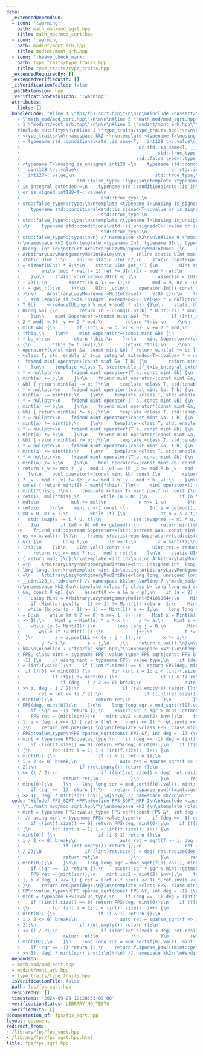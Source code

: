 ```yaml
---
data:
  _extendedDependsOn:
  - icon: ':warning:'
    path: math_mod/mod_sqrt.hpp
    title: math_mod/mod_sqrt.hpp
  - icon: ':warning:'
    path: modint/mont_arb.hpp
    title: modint/mont_arb.hpp
  - icon: ':heavy_check_mark:'
    path: type_traits/type_traits.hpp
    title: type_traits/type_traits.hpp
  _extendedRequiredBy: []
  _extendedVerifiedWith: []
  _isVerificationFailed: false
  _pathExtension: hpp
  _verificationStatusIcon: ':warning:'
  attributes:
    links: []
  bundledCode: "#line 1 \"fps/fps_sqrt.hpp\"\n\n\n\n#include <cassert>\n\n#line 1\
    \ \"math_mod/mod_sqrt.hpp\"\n\n\n\n#line 5 \"math_mod/mod_sqrt.hpp\"\n\n#line\
    \ 1 \"modint/mont_arb.hpp\"\n\n\n\n#line 5 \"modint/mont_arb.hpp\"\n#include <iostream>\n\
    #include <utility>\n\n#line 1 \"type_traits/type_traits.hpp\"\n\n\n\n#include\
    \ <type_traits>\n\nnamespace kk2 {\n\ntemplate <typename T>\nusing is_signed_int128\
    \ = typename std::conditional<std::is_same<T, __int128_t>::value\n           \
    \                                            or std::is_same<T, __int128>::value,\n\
    \                                                   std::true_type,\n        \
    \                                           std::false_type>::type;\n\ntemplate\
    \ <typename T>\nusing is_unsigned_int128 =\n    typename std::conditional<std::is_same<T,\
    \ __uint128_t>::value\n                                  or std::is_same<T, unsigned\
    \ __int128>::value,\n                              std::true_type,\n         \
    \                     std::false_type>::type;\n\ntemplate <typename T>\nusing\
    \ is_integral_extended =\n    typename std::conditional<std::is_integral<T>::value\
    \ or is_signed_int128<T>::value\n                                  or is_unsigned_int128<T>::value,\n\
    \                              std::true_type,\n                             \
    \ std::false_type>::type;\n\ntemplate <typename T>\nusing is_signed_extended =\n\
    \    typename std::conditional<std::is_signed<T>::value or is_signed_int128<T>::value,\n\
    \                              std::true_type,\n                             \
    \ std::false_type>::type;\n\ntemplate <typename T>\nusing is_unsigned_extended\
    \ =\n    typename std::conditional<std::is_unsigned<T>::value or is_unsigned_int128<T>::value,\n\
    \                              std::true_type,\n                             \
    \ std::false_type>::type;\n\n} // namespace kk2\n\n\n#line 9 \"modint/mont_arb.hpp\"\
    \n\nnamespace kk2 {\n\ntemplate <typename Int, typename UInt, typename Long, typename\
    \ ULong, int id>\nstruct ArbitraryLazyMontgomeryModIntBase {\n    using mint =\
    \ ArbitraryLazyMontgomeryModIntBase;\n\n    inline static UInt mod;\n    inline\
    \ static UInt r;\n    inline static UInt n2;\n    static constexpr int bit_length\
    \ = sizeof(UInt) * 8;\n\n    static UInt get_r() {\n        UInt ret = mod;\n\
    \        while (mod * ret != 1) ret *= UInt(2) - mod * ret;\n        return ret;\n\
    \    }\n\n    static void setmod(UInt m) {\n        assert(m < (UInt(1u) << (bit_length\
    \ - 2)));\n        assert((m & 1) == 1);\n        mod = m, n2 = -ULong(m) % m,\
    \ r = get_r();\n    }\n\n    UInt _v;\n\n    operator Int() const { return val();\
    \ }\n\n    ArbitraryLazyMontgomeryModIntBase() : _v(0) {}\n\n    template <class\
    \ T, std::enable_if_t<is_integral_extended<T>::value> * = nullptr>\n    ArbitraryLazyMontgomeryModIntBase(const\
    \ T &b) : _v(reduce(ULong(b % mod + mod) * n2)) {}\n\n    static UInt reduce(const\
    \ ULong &b) {\n        return (b + ULong(UInt(b) * UInt(-r)) * mod) >> bit_length;\n\
    \    }\n\n    mint &operator+=(const mint &b) {\n        if (Int(_v += b._v -\
    \ 2 * mod) < 0) _v += 2 * mod;\n        return *this;\n    }\n\n    mint &operator-=(const\
    \ mint &b) {\n        if (Int(_v -= b._v) < 0) _v += 2 * mod;\n        return\
    \ *this;\n    }\n\n    mint &operator*=(const mint &b) {\n        _v = reduce(ULong(_v)\
    \ * b._v);\n        return *this;\n    }\n\n    mint &operator/=(const mint &b)\
    \ {\n        *this *= b.inv();\n        return *this;\n    }\n\n    friend mint\
    \ operator+(const mint &a, const mint &b) { return mint(a) += b; }\n\n    template\
    \ <class T, std::enable_if_t<is_integral_extended<T>::value> * = nullptr>\n  \
    \  friend mint operator+(const mint &a, T b) {\n        return mint(a) += mint(b);\n\
    \    }\n\n    template <class T, std::enable_if_t<is_integral_extended<T>::value>\
    \ * = nullptr>\n    friend mint operator+(T a, const mint &b) {\n        return\
    \ mint(a) += b;\n    }\n\n    friend mint operator-(const mint &a, const mint\
    \ &b) { return mint(a) -= b; }\n\n    template <class T, std::enable_if_t<is_integral_extended<T>::value>\
    \ * = nullptr>\n    friend mint operator-(const mint &a, T b) {\n        return\
    \ mint(a) -= mint(b);\n    }\n\n    template <class T, std::enable_if_t<is_integral_extended<T>::value>\
    \ * = nullptr>\n    friend mint operator-(T a, const mint &b) {\n        return\
    \ mint(a) -= b;\n    }\n\n    friend mint operator*(const mint &a, const mint\
    \ &b) { return mint(a) *= b; }\n\n    template <class T, std::enable_if_t<is_integral_extended<T>::value>\
    \ * = nullptr>\n    friend mint operator*(const mint &a, T b) {\n        return\
    \ mint(a) *= mint(b);\n    }\n\n    template <class T, std::enable_if_t<is_integral_extended<T>::value>\
    \ * = nullptr>\n    friend mint operator*(T a, const mint &b) {\n        return\
    \ mint(a) *= b;\n    }\n\n    friend mint operator/(const mint &a, const mint\
    \ &b) { return mint(a) /= b; }\n\n    template <class T, std::enable_if_t<is_integral_extended<T>::value>\
    \ * = nullptr>\n    friend mint operator/(const mint &a, T b) {\n        return\
    \ mint(a) /= mint(b);\n    }\n\n    template <class T, std::enable_if_t<is_integral_extended<T>::value>\
    \ * = nullptr>\n    friend mint operator/(T a, const mint &b) {\n        return\
    \ mint(a) /= b;\n    }\n\n    bool operator==(const mint &b) const {\n       \
    \ return (_v >= mod ? _v - mod : _v) == (b._v >= mod ? b._v - mod : b._v);\n \
    \   }\n\n    bool operator!=(const mint &b) const {\n        return (_v >= mod\
    \ ? _v - mod : _v) != (b._v >= mod ? b._v - mod : b._v);\n    }\n\n    mint operator-()\
    \ const { return mint(0) - mint(*this); }\n\n    mint operator+() const { return\
    \ mint(*this); }\n\n    template <class T> mint pow(T n) const {\n        mint\
    \ ret(1), mul(*this);\n        while (n > 0) {\n            if (n & 1) ret *=\
    \ mul;\n            mul *= mul;\n            n >>= 1;\n        }\n        return\
    \ ret;\n    }\n\n    mint inv() const {\n        Int s = getmod(), t = val(),\
    \ m0 = 0, m1 = 1;\n        while (t) {\n            Int u = s / t;\n         \
    \   std::swap(s -= t * u, t);\n            std::swap(m0 -= m1 * u, m1);\n    \
    \    }\n        if (m0 < 0) m0 += getmod();\n        return mint(m0);\n    }\n\
    \n    friend std::ostream &operator<<(std::ostream &os, const mint &x) { return\
    \ os << x.val(); }\n\n    friend std::istream &operator>>(std::istream &is, mint\
    \ &x) {\n        Long t;\n        is >> t;\n        x = mint(t);\n        return\
    \ (is);\n    }\n\n    UInt val() const {\n        UInt ret = reduce(_v);\n   \
    \     return ret >= mod ? ret - mod : ret;\n    }\n\n    static UInt getmod()\
    \ { return mod; }\n};\n\ntemplate <int id>\nusing ArbitraryLazyMontgomeryModInt\
    \ =\n    ArbitraryLazyMontgomeryModIntBase<int, unsigned int, long long, unsigned\
    \ long long, id>;\n\ntemplate <int id>\nusing ArbitraryLazyMontgomeryModInt64bit\
    \ =\n    ArbitraryLazyMontgomeryModIntBase<long long, unsigned long long, __int128_t,\
    \ __uint128_t, id>;\n\n} // namespace kk2\n\n\n#line 7 \"math_mod/mod_sqrt.hpp\"\
    \n\nnamespace kk2 {\n\ntemplate <class T, class U> long long mod_sqrt(const T\
    \ &a, const U &p) {\n    assert(0 <= a && a < p);\n    if (a < 2) return a;\n\
    \    using Mint = ArbitraryLazyMontgomeryModInt<54105064>;\n    Mint::setmod(p);\n\
    \    if (Mint(a).pow((p - 1) >> 1) != Mint(1)) return -1;\n    Mint b = 1;\n \
    \   while (b.pow((p - 1) >> 1) == Mint(1)) b += 1;\n    long long m = p - 1, e\
    \ = 0;\n    while (m % 2 == 0) m >>= 1, e++;\n    Mint x = Mint(a).pow((m - 1)\
    \ >> 1);\n    Mint y = Mint(a) * x * x;\n    x *= a;\n    Mint z = Mint(b).pow(m);\n\
    \    while (y != Mint(1)) {\n        long long j = 0;\n        Mint t = y;\n \
    \       while (t != Mint(1)) {\n            j++;\n            t *= t;\n      \
    \  }\n        z = z.pow(1LL << (e - j - 1));\n        x *= z;\n        z *= z;\n\
    \        y *= z;\n        e = j;\n    }\n    return x.val();\n}\n\n} // namespace\
    \ kk2\n\n\n#line 7 \"fps/fps_sqrt.hpp\"\n\nnamespace kk2 {\n\ntemplate <class\
    \ FPS, class mint = typename FPS::value_type> FPS sqrt(const FPS &f, int deg =\
    \ -1) {\n    // using mint = typename FPS::value_type;\n    if (deg == -1) deg\
    \ = (int)f.size();\n    if ((int)f.size() == 0) return FPS(deg, mint(0));\n  \
    \  if (f[0] == mint(0)) {\n        for (int i = 1; i < (int)f.size(); i++) {\n\
    \            if (f[i] != mint(0)) {\n                if (i & 1) return {};\n \
    \               if (deg - i / 2 <= 0) break;\n                auto ret = sqrt(f\
    \ >> i, deg - i / 2);\n                if (ret.empty()) return {};\n         \
    \       ret = ret << (i / 2);\n                if ((int)ret.size() < deg) ret.resize(deg,\
    \ mint(0));\n                return ret;\n            }\n        }\n        return\
    \ FPS(deg, mint(0));\n    }\n\n    long long sqr = mod_sqrt(f[0].val(), mint::getmod());\n\
    \    if (sqr == -1) return {};\n    assert(sqr * sqr % mint::getmod() == f[0].val());\n\
    \    FPS ret = {mint(sqr)};\n    mint inv2 = mint(2).inv();\n    for (int i =\
    \ 1; i < deg; i <<= 1) { ret = (ret + f.pre(i << 1) * ret.inv(i << 1)) * inv2;\
    \ }\n    return ret.pre(deg);\n}\n\ntemplate <class FPS, class mint = typename\
    \ FPS::value_type>\nFPS sparse_sqrt(const FPS &f, int deg = -1) {\n    // using\
    \ mint = typename FPS::value_type;\n    if (deg == -1) deg = (int)f.size();\n\
    \    if ((int)f.size() == 0) return FPS(deg, mint(0));\n    if (f[0] == mint(0))\
    \ {\n        for (int i = 1; i < (int)f.size(); i++) {\n            if (f[i] !=\
    \ mint(0)) {\n                if (i & 1) return {};\n                if (deg -\
    \ i / 2 <= 0) break;\n                auto ret = sparse_sqrt(f >> i, deg - i /\
    \ 2);\n                if (ret.empty()) return {};\n                ret = ret\
    \ << (i / 2);\n                if ((int)ret.size() < deg) ret.resize(deg, mint(0));\n\
    \                return ret;\n            }\n        }\n        return FPS(deg,\
    \ mint(0));\n    }\n    long long sqr = mod_sqrt(f[0].val(), mint::getmod());\n\
    \    if (sqr == -1) return {};\n    return f.sparse_pow(((mint::getmod() + 1)\
    \ >> 1), deg) * mint(sqr).inv();\n}\n\n} // namespace kk2\n\n\n"
  code: "#ifndef FPS_SQRT_HPP\n#define FPS_SQRT_HPP 1\n\n#include <cassert>\n\n#include\
    \ \"../math_mod/mod_sqrt.hpp\"\n\nnamespace kk2 {\n\ntemplate <class FPS, class\
    \ mint = typename FPS::value_type> FPS sqrt(const FPS &f, int deg = -1) {\n  \
    \  // using mint = typename FPS::value_type;\n    if (deg == -1) deg = (int)f.size();\n\
    \    if ((int)f.size() == 0) return FPS(deg, mint(0));\n    if (f[0] == mint(0))\
    \ {\n        for (int i = 1; i < (int)f.size(); i++) {\n            if (f[i] !=\
    \ mint(0)) {\n                if (i & 1) return {};\n                if (deg -\
    \ i / 2 <= 0) break;\n                auto ret = sqrt(f >> i, deg - i / 2);\n\
    \                if (ret.empty()) return {};\n                ret = ret << (i\
    \ / 2);\n                if ((int)ret.size() < deg) ret.resize(deg, mint(0));\n\
    \                return ret;\n            }\n        }\n        return FPS(deg,\
    \ mint(0));\n    }\n\n    long long sqr = mod_sqrt(f[0].val(), mint::getmod());\n\
    \    if (sqr == -1) return {};\n    assert(sqr * sqr % mint::getmod() == f[0].val());\n\
    \    FPS ret = {mint(sqr)};\n    mint inv2 = mint(2).inv();\n    for (int i =\
    \ 1; i < deg; i <<= 1) { ret = (ret + f.pre(i << 1) * ret.inv(i << 1)) * inv2;\
    \ }\n    return ret.pre(deg);\n}\n\ntemplate <class FPS, class mint = typename\
    \ FPS::value_type>\nFPS sparse_sqrt(const FPS &f, int deg = -1) {\n    // using\
    \ mint = typename FPS::value_type;\n    if (deg == -1) deg = (int)f.size();\n\
    \    if ((int)f.size() == 0) return FPS(deg, mint(0));\n    if (f[0] == mint(0))\
    \ {\n        for (int i = 1; i < (int)f.size(); i++) {\n            if (f[i] !=\
    \ mint(0)) {\n                if (i & 1) return {};\n                if (deg -\
    \ i / 2 <= 0) break;\n                auto ret = sparse_sqrt(f >> i, deg - i /\
    \ 2);\n                if (ret.empty()) return {};\n                ret = ret\
    \ << (i / 2);\n                if ((int)ret.size() < deg) ret.resize(deg, mint(0));\n\
    \                return ret;\n            }\n        }\n        return FPS(deg,\
    \ mint(0));\n    }\n    long long sqr = mod_sqrt(f[0].val(), mint::getmod());\n\
    \    if (sqr == -1) return {};\n    return f.sparse_pow(((mint::getmod() + 1)\
    \ >> 1), deg) * mint(sqr).inv();\n}\n\n} // namespace kk2\n\n#endif // FPS_SQRT_HPP\n"
  dependsOn:
  - math_mod/mod_sqrt.hpp
  - modint/mont_arb.hpp
  - type_traits/type_traits.hpp
  isVerificationFile: false
  path: fps/fps_sqrt.hpp
  requiredBy: []
  timestamp: '2024-09-29 19:28:53+09:00'
  verificationStatus: LIBRARY_NO_TESTS
  verifiedWith: []
documentation_of: fps/fps_sqrt.hpp
layout: document
redirect_from:
- /library/fps/fps_sqrt.hpp
- /library/fps/fps_sqrt.hpp.html
title: fps/fps_sqrt.hpp
---
```

